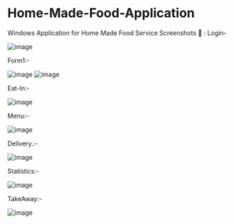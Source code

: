 # Home-Made-Food-Application
Windows Application for Home Made Food Service
Screenshots 📸 :
Login-

 ![image](https://user-images.githubusercontent.com/31396961/210076493-49221395-a132-4541-bf3a-aafcfa4b01bd.png)

Form1:-

 ![image](https://user-images.githubusercontent.com/31396961/210076526-d1a31659-1a20-4d43-8c04-31ec179a1c06.png)
 ![image](https://user-images.githubusercontent.com/31396961/210076558-23c51250-6a69-4938-b6cb-3edb2bce301e.png)

 
Eat-In:-

 ![image](https://user-images.githubusercontent.com/31396961/210076577-7cb0f1fc-b6b4-4528-b10f-c86a6531c023.png)


Menu:-

 ![image](https://user-images.githubusercontent.com/31396961/210076605-511f971e-88c5-4df1-bd82-50e14ad2b7a4.png)


Delivery.:-

 ![image](https://user-images.githubusercontent.com/31396961/210076648-9d459b68-8307-4f89-808a-0dab1c47a306.png)


Statistics:-

![image](https://user-images.githubusercontent.com/31396961/210076673-0ddb48ad-4a9e-4dbf-b0fe-6d7efcfd6aef.png)
 
TakeAway:-

![image](https://user-images.githubusercontent.com/31396961/210076715-78bc5cd4-a4d2-4848-a83a-4d26e60818b5.png)
 

